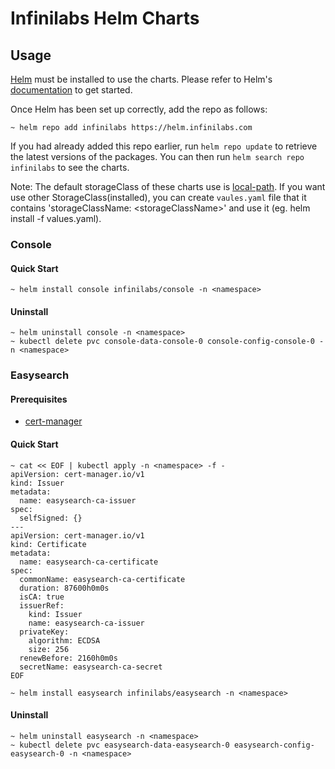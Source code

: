 # **Infinilabs Helm Charts**

## Usage

[Helm](https://helm.sh) must be installed to use the charts. Please refer to
Helm's [documentation](https://helm.sh/docs) to get started.

Once Helm has been set up correctly, add the repo as follows:

    ~ helm repo add infinilabs https://helm.infinilabs.com

If you had already added this repo earlier, run `helm repo update` to retrieve
the latest versions of the packages. You can then run `helm search repo
infinilabs` to see the charts.

Note: The default storageClass of these charts use is [local-path](https://github.com/rancher/local-path-provisioner). If you want use other StorageClass(installed), you can create `vaules.yaml` file that it contains 'storageClassName: \<storageClassName\>' and use it (eg. helm install -f values.yaml).

### Console

#### Quick Start

    ~ helm install console infinilabs/console -n <namespace>

#### Uninstall
    ~ helm uninstall console -n <namespace>
    ~ kubectl delete pvc console-data-console-0 console-config-console-0 -n <namespace>

### Easysearch

#### Prerequisites

+ [cert-manager](https://cert-manager.io/docs/installation/)

#### Quick Start

    ~ cat << EOF | kubectl apply -n <namespace> -f -
    apiVersion: cert-manager.io/v1
    kind: Issuer
    metadata:
      name: easysearch-ca-issuer
    spec:
      selfSigned: {}
    ---
    apiVersion: cert-manager.io/v1
    kind: Certificate
    metadata:
      name: easysearch-ca-certificate
    spec:
      commonName: easysearch-ca-certificate
      duration: 87600h0m0s
      isCA: true
      issuerRef:
        kind: Issuer
        name: easysearch-ca-issuer
      privateKey:
        algorithm: ECDSA
        size: 256
      renewBefore: 2160h0m0s
      secretName: easysearch-ca-secret
    EOF

    ~ helm install easysearch infinilabs/easysearch -n <namespace>
  
#### Uninstall
    ~ helm uninstall easysearch -n <namespace>
    ~ kubectl delete pvc easysearch-data-easysearch-0 easysearch-config-easysearch-0 -n <namespace>
